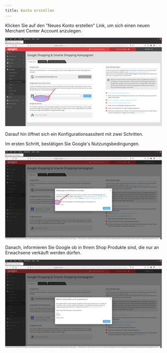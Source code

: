 ```yaml
---
title: Konto erstellen
---
```


Klicken Sie auf den "Neues Konto erstellen" Link, um sich einen neuen Merchant Center Account anzulegen.

![](img/neues-konto-erstellen.png)

Darauf hin öffnet sich ein Konfigurationsassitent mit zwei Schritten.

Im ersten Schritt, bestätigen Sie Google's Nutzungsbedingungen.

![](img/google-nutzungsbedingungen.png)

Danach, informieren Sie Google ob in Ihrem Shop Produkte sind, die nur an Erwachsene verkäuft werden dürfen.

![](img/inhalte-erwachsene.png)

